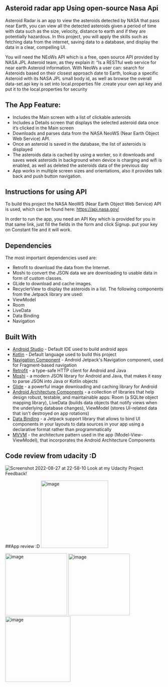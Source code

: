 ## Asteroid radar app Using open-source Nasa Api
Asteroid Radar is an app to view the asteroids detected by NASA that pass near Earth, you can view all the detected asteroids given a period of time with data such as the size, velocity, distance to earth and if they are potentially hazardous. In this project, you will apply the skills such as fetching data from the internet, saving data to a database, and display the data in a clear, compelling UI.

You will need the NEoWs API which is a free, open source API provided by NASA JPL Asteroid team, as they explain it: “Is a RESTful web service for near earth Asteroid information. With NeoWs a user can: search for Asteroids based on their closest approach date to Earth, lookup a specific Asteroid with its NASA JPL small body id, as well as browse the overall data-set.api key is set into local.properties file .create your own api key and put it to the local.properties for security


## The App Feature:
- Includes the Main screen with a list of clickable asteroids
- Includes a Details screen that displays the selected asteroid data once it’s clicked in the Main screen
- Downloads and parses data from the NASA NeoWS (Near Earth Object Web Service) API.
- Once an asteroid is saved in the database, the list of asteroids is displayed
- The asteroids data is cached by using a worker, so it downloads and saves week asteroids in background when device is charging and wifi is enabled, as well as deleted the asteroids data of the previous day
- App works in multiple screen sizes and orientations, also it provides talk back and push button navigation.

## Instructions for using API

To build this project the NASA NeoWS (Near Earth Object Web Service) API is used, which can be found here:
https://api.nasa.gov/

In order to run the app, you need an API Key which is provided for you in that same link, just fill the fields in the form and click Signup.
put your key on Constant file and it will work.
## Dependencies
The most important dependencies used are:
- Retrofit to download the data from the Internet.
- Moshi to convert the JSON data we are downloading to usable data in form of custom classes.
- GLide to download and cache images.
- RecyclerView to display the asteroids in a list.
The following components from the Jetpack library are used:
- ViewModel
- Room
- LiveData
- Data Binding
- Navigation
## Built With
* [Android Studio](https://developer.android.com/studio) - Default IDE used to build android apps
* [Kotlin](https://kotlinlang.org/) - Default language used to build this project
* [Navigation Component](https://developer.android.com/guide/navigation/navigation-getting-started) - Android Jetpack's Navigation component, used for Fragment-based navigation 
* [Retrofit](https://github.com/square/retrofit) - a type-safe HTTP client for Android and Java
* [Moshi](https://github.com/square/moshi) - a modern JSON library for Android and Java, that makes it easy to parse JSON into Java or Kotlin objects
* [Glide](https://github.com/bumptech/glide) - a powerful image downloading and caching library for Android
* [Android Architecture Components](https://developer.android.com/topic/libraries/architecture) - a collection of libraries that help design robust, testable, and maintainable apps: Room (a SQLite object mapping library), LiveData (builds data objects that notify views when the underlying database changes), ViewModel (stores UI-related data that isn't destroyed on app rotations)
* [Data Binding](https://developer.android.com/topic/libraries/data-binding) - a Jetpack support library that allows  to bind UI components in your layouts to data sources in your app using a declarative format rather than programmatically
* [MVVM](https://developer.android.com/jetpack/guide) - the architecture pattern used in the app (Model-View-ViewModel), that incorporates the Android Architecture Components

## Code review from udacity :D 
![Screenshot 2022-08-27 at 22-58-10 Look at my Udacity Project Feedback!](https://user-images.githubusercontent.com/107378571/187047769-9316cb1c-4857-4a9b-a1dd-cd70aba0bb7e.png)

##App review :D
<img width="214" alt="image" src="https://user-images.githubusercontent.com/107378571/187047818-aea056fa-f1f6-4a81-8f42-6f5b30f4d562.png">

<img width="197" alt="image" src="https://user-images.githubusercontent.com/107378571/187047867-a712efff-beb2-4a69-a345-5b63b5b0f0fd.png">


<img width="196" alt="image" src="https://user-images.githubusercontent.com/107378571/187047829-295dc7bd-ec8a-4350-801d-09b1ccd49699.png">

<img width="208" alt="image" src="https://user-images.githubusercontent.com/107378571/187047850-6fbd4920-6604-4e09-85db-fe14cc14803a.png">
